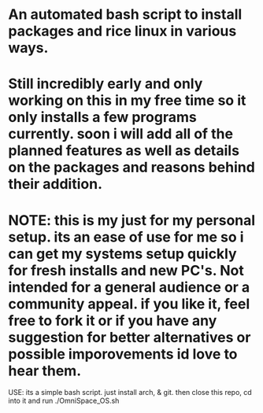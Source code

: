 # An automated bash script to install packages and rice linux in various ways. 
# Still incredibly early and only working on this in my free time so it only installs a few programs currently. soon i will add all of the planned features as well as details on the packages and reasons behind their addition.
# NOTE: this is my just for my personal setup. its an ease of use for me so i can get my systems setup quickly for fresh installs and new PC's. Not intended for a general audience or a community appeal. if you like it, feel free to fork it or if you have any suggestion for better alternatives or possible imporovements id love to hear them.

USE: its a simple bash script. just install arch, & git. then close this repo, cd into it and run ./OmniSpace_OS.sh
